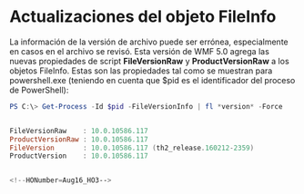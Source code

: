 # Actualizaciones del objeto FileInfo
La información de la versión de archivo puede ser errónea, especialmente en casos en el archivo se revisó. Esta versión de WMF 5.0 agrega las nuevas propiedades de script **FileVersionRaw** y **ProductVersionRaw** a los objetos FileInfo. Estas son las propiedades tal como se muestran para powershell.exe (teniendo en cuenta que $pid es el identificador del proceso de PowerShell):

```powershell
PS C:\> Get-Process -Id $pid -FileVersionInfo | fl *version* -Force


FileVersionRaw    : 10.0.10586.117
ProductVersionRaw : 10.0.10586.117
FileVersion       : 10.0.10586.117 (th2_release.160212-2359)
ProductVersion    : 10.0.10586.117


<!--HONumber=Aug16_HO3-->


